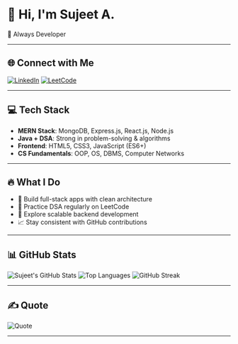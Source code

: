 # 👋 Hi, I'm Sujeet A.

🚀 Always Developer 

---

## 🌐 Connect with Me

[![LinkedIn](https://img.shields.io/badge/LinkedIn-blue?style=for-the-badge&logo=linkedin&logoColor=white)](https://www.linkedin.com/in/sujeet-m-a-39a86b2b9)
[![LeetCode](https://img.shields.io/badge/LeetCode-orange?style=for-the-badge&logo=leetcode&logoColor=white)](https://leetcode.com/u/sujeet_2330/)

---

## 💻 Tech Stack

- **MERN Stack**: MongoDB, Express.js, React.js, Node.js  
- **Java + DSA**: Strong in problem-solving & algorithms  
- **Frontend**: HTML5, CSS3, JavaScript (ES6+)  
- **CS Fundamentals**: OOP, OS, DBMS, Computer Networks

---

## 🔥 What I Do

- 💼 Build full-stack apps with clean architecture  
- 🧠 Practice DSA regularly on LeetCode  
- 🔧 Explore scalable backend development  
- 📈 Stay consistent with GitHub contributions  

---

## 📊 GitHub Stats

![Sujeet's GitHub Stats](https://github-readme-stats.vercel.app/api?username=sujeets2330&show_icons=true&theme=tokyonight&hide_border=true)
![Top Languages](https://github-readme-stats.vercel.app/api/top-langs/?username=sujeets2330&layout=compact&theme=tokyonight&hide_border=true)
![GitHub Streak](https://streak-stats.demolab.com?user=sujeets2330&theme=tokyonight&hide_border=true)

---

## ✍️ Quote

![Quote](https://quotes-github-readme.vercel.app/api?type=horizontal&theme=light)

---
